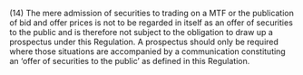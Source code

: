 (14) The mere admission of securities to trading on a MTF or the publication of bid and offer prices is not to be regarded in itself as an offer of securities to the public and is therefore not subject to the obligation to draw up a prospectus under this Regulation. A prospectus should only be required where those situations are accompanied by a communication constituting an ‘offer of securities to the public’ as defined in this Regulation.
